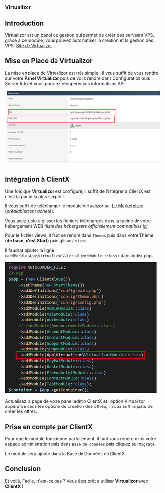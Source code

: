 ### Virtualizor

## Introduction

Virtualizor est un panel de gestion qui permet de créér des serveurs VPS, grâce à ce module, vous pouvez automatiser la création et la gestion des VPS. [Site de Virtualizor](https://virtualizor.com)

## Mise en Place de Virtualizor

La mise en place de Virtualizor est très simple : il vous suffit de vous rendre sur votre **Panel Virtualizor** puis de vous rendre dans Configuration puis Server Info et vous pourrez récupérer vos informations API.

![image](https://raw.githubusercontent.com/ClientXCMS/docs/master/images/virtualizor/api.png "Panel - API")

## Intégration à ClientX

Une fois que **Virtualizor** est configuré, il suffit de l'intégrer à ClientX est c'est la partie la plus simple ! 

Il vous suffit de télécharger le module Virtualizor sur [Le Marketplace](https://clientx.fr/market) (*préalablement acheté*).

Vous avez juste à glisser les fichiers téléchargés dans la racine de votre hébergement WEB *(liste des hébergeurs officiellement compatibles [ici](https://clientx.fr/docs/installation)*.

Pour le fichier views, il faut se rendre dans ```Themes``` puis dans votre Thème (**de base, c'est Start**) puis glissez ```views```.

Il faudrat ajouter la ligne ```->addModule(App\Virtualizor\VirtualizorModule::class)``` dans index.php.

![image](https://raw.githubusercontent.com/ClientXCMS/docs/master/images/virtualizor/index.png "Index")

Actualisez la page de votre panel admin ClientX et l'option Virtualizor apparaîtra dans les options de création des offres, il vous suffira juste de créer les offres.

## Prise en compte par ClientX

Pour que le module fonctionne parfaitement, il faut vous rendre dans votre espace administration puis dans ```Base de données``` puis cliquez sur ```Migrate```.

Le module sera ajouté dans la Base de Données de ClientX.

## Conclusion

Et voilà, Facile, n'est-ce pas ? Vous êtes prêt à utiliser **Virtualizor** avec **ClientX** ! 
